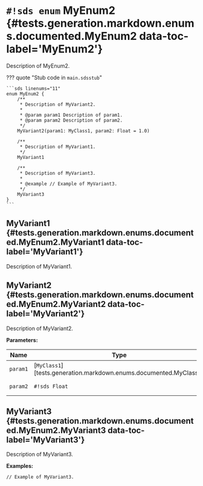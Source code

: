 # `#!sds enum` MyEnum2 {#tests.generation.markdown.enums.documented.MyEnum2 data-toc-label='MyEnum2'}

Description of MyEnum2.

??? quote "Stub code in `main.sdsstub`"

    ```sds linenums="11"
    enum MyEnum2 {
        /**
         * Description of MyVariant2.
         *
         * @param param1 Description of param1.
         * @param param2 Description of param2.
         */
        MyVariant2(param1: MyClass1, param2: Float = 1.0)

        /**
         * Description of MyVariant1.
         */
        MyVariant1

        /**
         * Description of MyVariant3.
         *
         * @example // Example of MyVariant3.
         */
        MyVariant3
    }
    ```

## MyVariant1 {#tests.generation.markdown.enums.documented.MyEnum2.MyVariant1 data-toc-label='MyVariant1'}

Description of MyVariant1.

## MyVariant2 {#tests.generation.markdown.enums.documented.MyEnum2.MyVariant2 data-toc-label='MyVariant2'}

Description of MyVariant2.

**Parameters:**

| Name | Type | Description | Default |
|------|------|-------------|---------|
| `param1` | [`MyClass1`][tests.generation.markdown.enums.documented.MyClass1] | Description of param1. | - |
| `param2` | `#!sds Float` | Description of param2. | `#!sds 1.0` |

## MyVariant3 {#tests.generation.markdown.enums.documented.MyEnum2.MyVariant3 data-toc-label='MyVariant3'}

Description of MyVariant3.

**Examples:**

```sds hl_lines="1"
// Example of MyVariant3.
```
